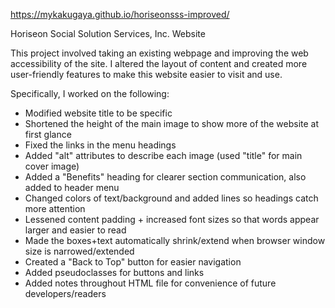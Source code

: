 https://mykakugaya.github.io/horiseonsss-improved/

Horiseon Social Solution Services, Inc. Website

This project involved taking an existing webpage and improving the web accessibility of the site. I altered the layout of content and created more user-friendly features to make this website easier to visit and use.

Specifically, I worked on the following:
- Modified website title to be specific
- Shortened the height of the main image to show more of the website at first glance
- Fixed the links in the menu headings
- Added "alt" attributes to describe each image (used "title" for main cover image)
- Added a "Benefits" heading for clearer section communication, also added to header menu
- Changed colors of text/background and added lines so headings catch more attention
- Lessened content padding + increased font sizes so that words appear larger and easier to read
- Made the boxes+text automatically shrink/extend when browser window size is narrowed/extended
- Created a "Back to Top" button for easier navigation
- Added pseudoclasses for buttons and links
- Added notes throughout HTML file for convenience of future developers/readers
